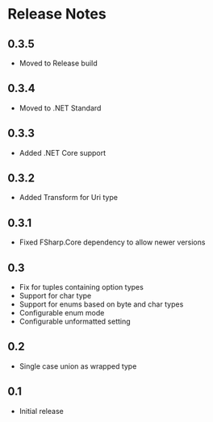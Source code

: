 # Release Notes

## 0.3.5
* Moved to Release build

## 0.3.4
* Moved to .NET Standard

## 0.3.3
* Added .NET Core support

## 0.3.2
* Added Transform for Uri type

## 0.3.1
* Fixed FSharp.Core dependency to allow newer versions

## 0.3
* Fix for tuples containing option types
* Support for char type
* Support for enums based on byte and char types
* Configurable enum mode
* Configurable unformatted setting

## 0.2 
* Single case union as wrapped type 

## 0.1 
* Initial release